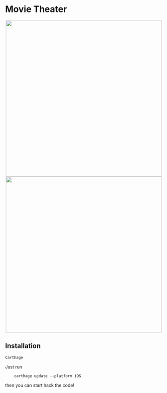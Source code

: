# Movie Theater
<p align="center">
	<img height="500" src="https://user-images.githubusercontent.com/16429579/69831351-480d1f00-1229-11ea-9baf-44feb8603caa.png" />
	<img height="500" src="https://user-images.githubusercontent.com/16429579/69831421-93273200-1229-11ea-8c1f-5fe82af57310.png" />
</p>

## Installation
`Carthage`

Just run 

```
	carthage update --platform iOS
```

then you can start hack the code!
